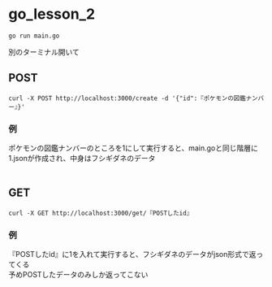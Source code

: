 # go_lesson_2

```
go run main.go
```

別のターミナル開いて

## POST
```
curl -X POST http://localhost:3000/create -d '{"id":『ポケモンの図鑑ナンバー』}'
```
### 例
ポケモンの図鑑ナンバーのところを1にして実行すると、main.goと同じ階層に1.jsonが作成され、中身はフシギダネのデータ
<br>
<br>
## GET
```
curl -X GET http://localhost:3000/get/『POSTしたid』
```
### 例
『POSTしたid』に1を入れて実行すると、フシギダネのデータがjson形式で返ってくる
<br>予めPOSTしたデータのみしか返ってこない
